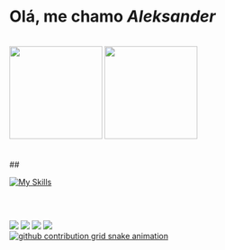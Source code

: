 # Olá, me chamo <strong><i>Aleksander</i></strong>
<br>

<div> 
<img height="165em" src="https://github-readme-stats.vercel.app/api?username=AlekBr1&show_icons=true&theme=tokyonight" />
<img height="165em" src="https://github-readme-stats.vercel.app/api/top-langs/?username=AlekBr1&layout=compact&langs_count=16&theme=tokyonight" />
</div>
                                                                                                                                                     
<br>
<br>
##

[![My Skills](https://skillicons.dev/icons?i=html,css,java,js,ts,react,nodejs,git,vscode,tailwind&theme=light)](https://skillicons.dev)

<br>

##

<div>
<a href="https://www.linkedin.com/in/aleksander-silva-0a58a927b" target="_blank"><img src="https://img.shields.io/badge/LinkedIn-0077B5?style=for-the-badge&logo=linkedin&logoColor=white" target="_blank"></a>
<a href="https://www.instagram.com/alek_br3/" target="_blank"><img src="https://img.shields.io/badge/Instagram-E4405F?style=for-the-badge&logo=instagram&logoColor=white" target="_blank"></a>
<a href="https://x.com/Alek_BR_" target="_blank"><img src="https://img.shields.io/badge/Twitter-1DA1F2?style=for-the-badge&logo=twitter&logoColor=white" target="_blank"></a>
<!-- <a href="https://discord.gg/dMweaNs6" target="_blank"><img src="https://img.shields.io/badge/Discord-7289DA?style=for-the-badge&logo=discord&logoColor=white" target="_blank"></a> -->
<a href="https://www.youtube.com/@ALEK-io6qs" target="blank"><img src="https://img.shields.io/badge/YouTube-FF0000?style=for-the-badge&logo=youtube&logoColor=white" ><target="_blank"/a>
<div>

  
<picture>
    <source media="(prefers-color-scheme: dark)" srcset="https://raw.githubusercontent.com/AlekBr1/output/github-contribution-grid-snake-dark.svg">
    <source media="(prefers-color-scheme: light)" srcset="https://raw.githubusercontent.com/AlekBr1/output/github-contribution-grid-snake.svg">
    <img alt="github contribution grid snake animation" src="https://raw.githubusercontent.com/AlekBr1/output/github-contribution-grid-snake.svg">
</picture>
